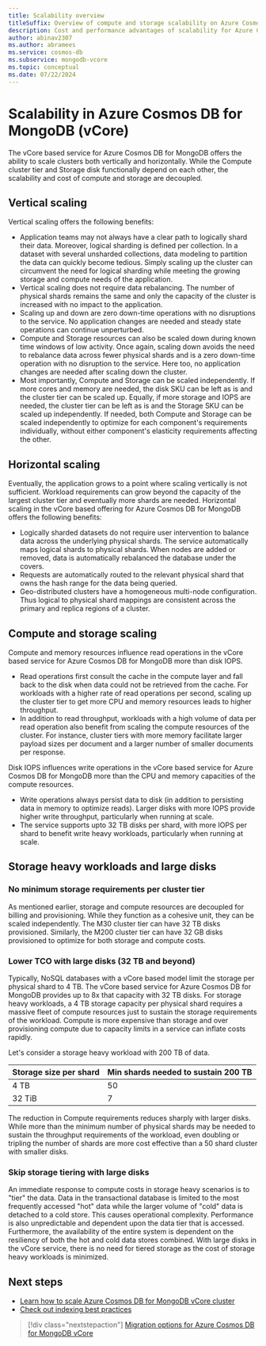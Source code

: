 ```yaml
---
title: Scalability overview
titleSuffix: Overview of compute and storage scalability on Azure Cosmos DB for MongoDB vCore
description: Cost and performance advantages of scalability for Azure Cosmos DB for MongoDB vCore
author: abinav2307
ms.author: abramees
ms.service: cosmos-db
ms.subservice: mongodb-vcore
ms.topic: conceptual
ms.date: 07/22/2024
---
```


# Scalability in Azure Cosmos DB for MongoDB (vCore)

The vCore based service for Azure Cosmos DB for MongoDB offers the ability to scale clusters both vertically and horizontally. While the Compute cluster tier and Storage disk functionally depend on each other, the scalability and cost of compute and storage are decoupled.

## Vertical scaling
Vertical scaling offers the following benefits:
- Application teams may not always have a clear path to logically shard their data. Moreover, logical sharding is defined per collection. In a dataset with several unsharded collections, data modeling to partition the data can quickly become tedious. Simply scaling up the cluster can circumvent the need for logical sharding while meeting the growing storage and compute needs of the application.
- Vertical scaling does not require data rebalancing. The number of physical shards remains the same and only the capacity of the cluster is increased with no impact to the application.
- Scaling up and down are zero down-time operations with no disruptions to the service. No application changes are needed and steady state operations can continue unperturbed.
- Compute and Storage resources can also be scaled down during known time windows of low activity. Once again, scaling down avoids the need to rebalance data across fewer physical shards and is a zero down-time operation with no disruption to the service. Here too, no application changes are needed after scaling down the cluster.
- Most importantly, Compute and Storage can be scaled independently. If more cores and memory are needed, the disk SKU can be left as is and the cluster tier can be scaled up. Equally, if more storage and IOPS are needed, the cluster tier can be left as is and the Storage SKU can be scaled up independently. If needed, both Compute and Storage can be scaled independently to optimize for each component's requirements individually, without either component's elasticity requirements affecting the other.


## Horizontal scaling
Eventually, the application grows to a point where scaling vertically is not sufficient. Workload requirements can grow beyond the capacity of the largest cluster tier and eventually more shards are needed. Horizontal scaling in the vCore based offering for Azure Cosmos DB for MongoDB offers the following benefits:
- Logically sharded datasets do not require user intervention to balance data across the underlying physical shards. The service automatically maps logical shards to physical shards. When nodes are added or removed, data is automatically rebalanced the database under the covers.
- Requests are automatically routed to the relevant physical shard that owns the hash range for the data being queried.
- Geo-distributed clusters have a homogeneous multi-node configuration. Thus logical to physical shard mappings are consistent across the primary and replica regions of a cluster.


## Compute and storage scaling
Compute and memory resources influence read operations in the vCore based service for Azure Cosmos DB for MongoDB more than disk IOPS. 
- Read operations first consult the cache in the compute layer and fall back to the disk when data could not be retrieved from the cache. For workloads with a higher rate of read operations per second, scaling up the cluster tier to get more CPU and memory resources leads to higher throughput.
- In addition to read throughput, workloads with a high volume of data per read operation also benefit from scaling the compute resources of the cluster. For instance, cluster tiers with more memory facilitate larger payload sizes per document and a larger number of smaller documents per response.

Disk IOPS influences write operations in the vCore based service for Azure Cosmos DB for MongoDB more than the CPU and memory capacities of the compute resources.
- Write operations always persist data to disk (in addition to persisting data in memory to optimize reads). Larger disks with more IOPS provide higher write throughput, particularly when running at scale.
- The service supports upto 32 TB disks per shard, with more IOPS per shard to benefit write heavy workloads, particularly when running at scale.


## Storage heavy workloads and large disks
### No minimum storage requirements per cluster tier
As mentioned earlier, storage and compute resources are decoupled for billing and provisioning. While they function as a cohesive unit, they can be scaled independently. The M30 cluster tier can have 32 TB disks provisioned. Similarly, the M200 cluster tier can have 32 GB disks provisioned to optimize for both storage and compute costs. 

### Lower TCO with large disks (32 TB and beyond)
Typically, NoSQL databases with a vCore based model limit the storage per physical shard to 4 TB. The vCore based service for Azure Cosmos DB for MongoDB provides up to 8x that capacity with 32 TB disks. For storage heavy workloads, a 4 TB storage capacity per physical shard requires a massive fleet of compute resources just to sustain the storage requirements of the workload. Compute is more expensive than storage and over provisioning compute due to capacity limits in a service can inflate costs rapidly. 

Let's consider a storage heavy workload with 200 TB of data.

| Storage size per shard | Min shards needed to sustain 200 TB | 
|------------------------|-------------------------------------|
| 4 TB                   | 50                                  | 
| 32 TiB                 | 7                                   | 

The reduction in Compute requirements reduces sharply with larger disks. While more than the minimum number of physical shards may be needed to sustain the throughput requirements of the workload, even doubling or tripling the number of shards are more cost effective than a 50 shard cluster with smaller disks.

### Skip storage tiering with large disks
An immediate response to compute costs in storage heavy scenarios is to "tier" the data. Data in the transactional database is limited to the most frequently accessed "hot" data while the larger volume of "cold" data is detached to a cold store. This causes operational complexity. Performance is also unpredictable and dependent upon the data tier that is accessed. Furthermore, the availability of the entire system is dependent on the resiliency of both the hot and cold data stores combined. With large disks in the vCore service, there is no need for tiered storage as the cost of storage heavy workloads is minimized.

## Next steps
- [Learn how to scale Azure Cosmos DB for MongoDB vCore cluster](./how-to-scale-cluster.md)
- [Check out indexing best practices](./how-to-create-indexes.md)

> [!div class="nextstepaction"]
> [Migration options for Azure Cosmos DB for MongoDB vCore](migration-options.md)

